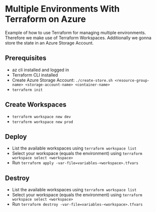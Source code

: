 # Multiple Environments With Terraform on Azure

Example of how to use Terraform for managing multiple environments. Therefore we make use of Terraform Workspaces. Additionally we gonna store the state in an Azure Storage Account.

## Prerequisites
* az cli installed and logged in 
* Terraform CLI installed
* Create Azure Storage Account: `./create-store.sh <resource-group-name> <storage-account-name> <container-name>`
* `terraform init`

## Create Workspaces 
* `terraform workspace new dev`
* `terraform workspace new prod`

## Deploy
* List the available workspaces using `terraform workspace list`
* Select your workspace (equals the environment) using `terraform workspace select <workspace>`
* Run `terraform apply -var-file=variables-<workspace>.tfvars`

## Destroy 
* List the available workspaces using `terraform workspace list`
* Select your workspace (equals the environment) using `terraform workspace select <workspace>`
* Run `terraform destroy -var-file=variables-<workspace>.tfvars`
